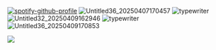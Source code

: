 [![spotify-github-profile](https://spotify-github-profile.kittinanx.com/api/view?uid=31kz335wxwqmxnhbanengctquizi&cover_image=true&theme=novatorem&show_offline=false&background_color=521d1d&interchange=false&bar_color=916c6c&bar_color_cover=false)](https://spotify-github-profile.kittinanx.com/api/view?uid=31kz335wxwqmxnhbanengctquizi&redirect=true)
![Untitled36_20250407170457](https://github.com/user-attachments/assets/8e6e212b-75d5-42f6-82b5-ef670b69075c)
![typewriter](https://github.com/user-attachments/assets/d0152239-6e6a-42d1-8266-179859107ee5)
![Untitled32_20250409162946](https://github.com/user-attachments/assets/a792fd6a-edbf-434a-b0da-7de251576648)
![typewriter](https://github.com/user-attachments/assets/3ea81ea8-6108-44fa-a99a-e65bbf49482f)
![Untitled36_20250409170853](https://github.com/user-attachments/assets/684c76c3-4e05-451d-89a7-a91738095b6c)


![](https://komarev.com/ghpvc/?username=w1llgr4h4m&style=plastic&color=7C4533&label=౨☆ৎ++++++)
